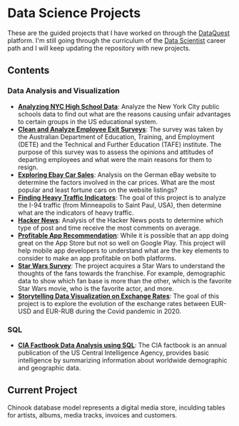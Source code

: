 # Data Science Projects

These are the guided projects that I have worked on through the [DataQuest](https://www.dataquest.io/) platform. I'm still going through the curriculum of the [Data Scientist](https://www.dataquest.io/path/data-scientist/) career path and I will keep updating the repository with new projects.

## Contents

### Data Analysis and Visualization
  
- [**Analyzing NYC High School Data**](https://github.com/MuhammadAwon/datascience-projects/tree/main/Projects/analyzing-nyc-high-school-data): Analyze the New York City public schools data to find out what are the reasons causing unfair advantages to certain groups in the US educational system.
- [**Clean and  Analyze Employee Exit Surveys**](https://github.com/MuhammadAwon/datascience-projects/tree/main/Projects/clean-and-analyze-employee-exit-surveys): The survey was taken by the Australian Department of Education, Training, and Employment (DETE) and the Technical and Further Education (TAFE) institute. The purpose of this survey was to assess the opinions and attitudes of departing employees and what were the main reasons for them to resign.
- [**Exploring Ebay Car Sales**](https://github.com/MuhammadAwon/datascience-projects/tree/main/Projects/exploring-ebay-car-sales): Analysis on the German eBay website to determine the factors involved in the car prices. What are the most popular and least fortune cars on the website listings?
- [**Finding Heavy Traffic Indicators**](https://github.com/MuhammadAwon/datascience-projects/tree/main/Projects/finding-heavy-traffic-indicators): The goal of this project is to analyze the I-94 traffic (from Minneapolis to Saint Paul, USA), then determine what are the indicators of heavy traffic.
- [**Hacker News**](https://github.com/MuhammadAwon/datascience-projects/tree/main/Projects/hacker-news): Analysis of the Hacker News posts to determine which type of post and time receive the most comments on average.
- [**Profitable App Recommendation**](https://github.com/MuhammadAwon/datascience-projects/tree/main/Projects/profitable-app-recommendation): While it is possible that an app doing great on the App Store but not so well on Google Play. This project will help mobile app developers to understand what are the key elements to consider to make an app profitable on both platforms.
- [**Star Wars Survey**](https://github.com/MuhammadAwon/datascience-projects/tree/main/Projects/star-wars): The project acquires a Star Wars to understand the thoughts of the fans towards the franchise. For example, demographic data to show which fan base is more than the other, which is the favorite Star Wars movie, who is the favorite actor, and more.
- [**Storytelling Data Visualization on Exchange Rates**](https://github.com/MuhammadAwon/datascience-projects/tree/main/Projects/storytelling-data-visualization-on-exchange-rates): The goal of this project is to explore the evolution of the exchange rates between EUR-USD and EUR-RUB during the Covid pandemic in 2020.

### SQL

- [**CIA Factbook Data Analysis using SQL**](https://github.com/MuhammadAwon/datascience-projects/tree/main/Projects/cia-factbook-data-analysis-using-sql): The CIA factbook is an annual publication of the US Central Intelligence Agency, provides basic intelligence by summarizing information about worldwide demographic and geographic data.

## Current Project

Chinook database model represents a digital media store, inculding tables for artists, albums, media tracks, invoices and customers.